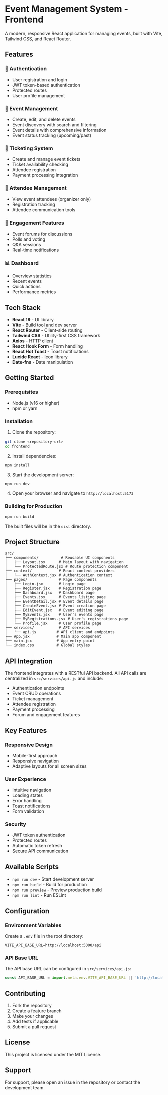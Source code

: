 # Event Management System - Frontend

A modern, responsive React application for managing events, built with Vite, Tailwind CSS, and React Router.

## Features

### 🔐 Authentication
- User registration and login
- JWT token-based authentication
- Protected routes
- User profile management

### 📅 Event Management
- Create, edit, and delete events
- Event discovery with search and filtering
- Event details with comprehensive information
- Event status tracking (upcoming/past)

### 🎫 Ticketing System
- Create and manage event tickets
- Ticket availability checking
- Attendee registration
- Payment processing integration

### 👥 Attendee Management
- View event attendees (organizer only)
- Registration tracking
- Attendee communication tools

### 💬 Engagement Features
- Event forums for discussions
- Polls and voting
- Q&A sessions
- Real-time notifications

### 📊 Dashboard
- Overview statistics
- Recent events
- Quick actions
- Performance metrics

## Tech Stack

- **React 19** - UI library
- **Vite** - Build tool and dev server
- **React Router** - Client-side routing
- **Tailwind CSS** - Utility-first CSS framework
- **Axios** - HTTP client
- **React Hook Form** - Form handling
- **React Hot Toast** - Toast notifications
- **Lucide React** - Icon library
- **Date-fns** - Date manipulation

## Getting Started

### Prerequisites

- Node.js (v16 or higher)
- npm or yarn

### Installation

1. Clone the repository:
```bash
git clone <repository-url>
cd frontend
```

2. Install dependencies:
```bash
npm install
```

3. Start the development server:
```bash
npm run dev
```

4. Open your browser and navigate to `http://localhost:5173`

### Building for Production

```bash
npm run build
```

The built files will be in the `dist` directory.

## Project Structure

```
src/
├── components/          # Reusable UI components
│   ├── Layout.jsx      # Main layout with navigation
│   └── ProtectedRoute.jsx # Route protection component
├── context/            # React context providers
│   └── AuthContext.jsx # Authentication context
├── pages/              # Page components
│   ├── Login.jsx       # Login page
│   ├── Register.jsx    # Registration page
│   ├── Dashboard.jsx   # Dashboard page
│   ├── Events.jsx      # Events listing page
│   ├── EventDetail.jsx # Event details page
│   ├── CreateEvent.jsx # Event creation page
│   ├── EditEvent.jsx   # Event editing page
│   ├── MyEvents.jsx    # User's events page
│   ├── MyRegistrations.jsx # User's registrations page
│   └── Profile.jsx     # User profile page
├── services/           # API services
│   └── api.js         # API client and endpoints
├── App.jsx            # Main app component
├── main.jsx           # App entry point
└── index.css          # Global styles
```

## API Integration

The frontend integrates with a RESTful API backend. All API calls are centralized in `src/services/api.js` and include:

- Authentication endpoints
- Event CRUD operations
- Ticket management
- Attendee registration
- Payment processing
- Forum and engagement features

## Key Features

### Responsive Design
- Mobile-first approach
- Responsive navigation
- Adaptive layouts for all screen sizes

### User Experience
- Intuitive navigation
- Loading states
- Error handling
- Toast notifications
- Form validation

### Security
- JWT token authentication
- Protected routes
- Automatic token refresh
- Secure API communication

## Available Scripts

- `npm run dev` - Start development server
- `npm run build` - Build for production
- `npm run preview` - Preview production build
- `npm run lint` - Run ESLint

## Configuration

### Environment Variables

Create a `.env` file in the root directory:

```env
VITE_API_BASE_URL=http://localhost:5000/api
```

### API Base URL

The API base URL can be configured in `src/services/api.js`:

```javascript
const API_BASE_URL = import.meta.env.VITE_API_BASE_URL || 'http://localhost:5000/api';
```

## Contributing

1. Fork the repository
2. Create a feature branch
3. Make your changes
4. Add tests if applicable
5. Submit a pull request

## License

This project is licensed under the MIT License.

## Support

For support, please open an issue in the repository or contact the development team.
